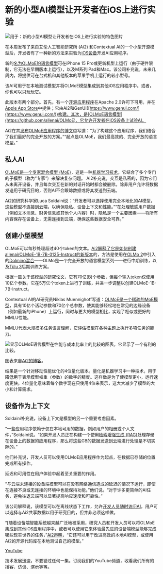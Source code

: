 # 新的小型AI模型让开发者在iOS上进行实验

![用于：新的小型AI模型让开发者在iOS上进行实验的特色图片](https://cdn.thenewstack.io/media/2025/02/3a2744b4-ai2-ai-app-and-new-model-1024x683.jpg)

在本周发布了来自艾伦人工智能研究所 (Ai2) 和Contextual AI的一个小型开源模型后，开发者有了一种新的方法来实验为[iOS设备](https://thenewstack.io/apples-open-source-roots-the-bsd-heritage-behind-macos-and-ios/)开发AI应用程序。

新的[名为OLMoE的语言模型](https://github.com/allenai/OLMoE)可在iPhone 15 Pro或更新机型上运行（由于硬件限制，它无法在早期版本上运行），以及M系列iPad和Mac。该公司补充说，未来几周内，将提供可在台式机和其他版本的苹果手机上运行的较小型号。

该AI可用于在本地测试模型并将OLMoE模型集成到其他iOS应用程序中。或者，你也可以只玩玩它。

此版本有两个部分。首先，有一个[开源应用程序](https://github.com/allenai/OLMoE.swift)在Apache 2.0许可下可用，并在[Apple App Store](https://apps.apple.com/us/app/ai2-olmoe/id6738533815)中提供；它由Ai2和GenUI([https://www.genui.com/](https://www.genui.com/))构建。其次，是[OLMoE语言模型](https://github.com/allenai/OLMoE)，它允许开发者在iOS设备上试验AI。

Ai2在其[发布OLMoE应用程序的博文中](https://allenai.org/blog/olmoe-app)写道：“为了构建这个应用程序，我们结合了我们最好的完全开放的方案。”“起点是OLMoE，我们最高效的、完全开放的语言模型。”

## 私人AI

[OLMoE是一个专家混合模型 (MoE)](https://huggingface.co/allenai/OLMoE-1B-7B-0125)，这是一种[机器学习技术](https://thenewstack.io/lifelong-machine-learning-machines-teaching-other-machines/)，它结合了多个专门的子模型（称为“专家”）来解决复杂问题。
Ai2补充说，交互是私密的，因为它们从未离开设备，并且每次交互在新的对话开始时都会被删除。除非用户允许将数据发送用于研究目的，否则AI不会跟踪数据或将其发送到云端。

Ai2的研究科学家Luca Soldaini说：“开发者可以选择使用完全本地化的AI模型，这些模型不连接到云端，以确保隐私、设备上下文和性能。”“在处理敏感用户数据（例如文本消息、财务信息或其他个人内容）时，隐私是一个主要因素——将所有内容保存在设备上，无需连接到云端，确保这些数据安全可靠。”

## 创建小型模型

OLMoE可以每秒处理超过40个token的文本。[Ai2解释了它是如何创建allenai/OLMoE-1B-7B-0125-Instruct的新版本](https://allenai.org/blog/olmoe-app)的，方法是使用在[OLMo 2](https://allenai.org/olmo)中引入的[Dolmino混合](https://huggingface.co/datasets/allenai/dolmino-mix-1124)——OLMo是一个完全开放的语言模型系列——进行中期训练，以及[Tülu 3](https://huggingface.co/collections/allenai/tulu-3-datasets-673b8df14442393f7213f372)后期训练方案。

根据一篇[关于该模型的研究论文](https://arxiv.org/abs/2409.02060)，它有70亿(B)个参数，但每个输入token仅使用10亿个参数。它在5万亿个token上进行了训练，并进一步调整以创建OLMoE-1B-7B-Instruct。

Contextual AI的AI研究员Niklas Muennighoff写道：[OLMoE是一个稀疏的MoE模型](https://contextual.ai/olmoe-mixture-of-experts/)，具有10亿个活动参数和70亿个总参数，使其能够轻松地在常见的边缘设备（例如最新的iPhone）上运行，同时与更大的模型相比，实现了相似或更好的MMLU性能。

[MMLU代表大规模多任务语言理解](https://paperswithcode.com/dataset/mmlu?)，它评估模型在各种主题上执行多项任务的能力。

![显示OLMoE语言模型在性能与成本比率上的比较的图表。它显示了一个有利的比较。](https://cdn.thenewstack.io/media/2025/02/f5d3f5c4-olmoe.png)

图表来自[Ai2的博客](https://allenai.org/blog/olmoe-an-open-small-and-state-of-the-art-mixture-of-experts-model-c258432d0514)。

结果是一个针对移动性能优化的4位量化版本。量化是机器学习中一种技术，用于降低用于表示模型权重（参数）的数字的精度。这样做是为了使模型更小，运行速度更快。4位量化意味着每个数字现在只使用4位来表示，这大大减少了模型的大小和计算需求。

## 设备作为上下文
Soldaini补充说，设备上下文是模型的另一个重要考虑因素。

“一些应用程序依赖于仅在本地可用的数据，例如用户的相册或个人文件，”Soldaini说。“如果开发人员正在构建一个使用[检索增强生成 (RAG)](https://thenewstack.io/how-to-add-rag-to-ai-agents-for-contextual-understanding/)处理存储在设备上的数据的应用程序，那么将这些GB的数据发送到云端进行处理是不切实际的。”

他们补充说，开发人员可以使用OLMoE应用程序作为起点，在数据已存储的位置完成所有操作。

延迟和可用性在用户体验中起着至关重要的作用。

“与云端未连接的设备端模型可以在没有网络通信造成的延迟的情况下运行，即使在连接不良或无连接的环境中也能保持功能，”他们说。“对于许多更简单的AI任务，避免往返云端可以显著提高响应速度和可靠性。”

该公司解释说，该模型可以在离线状态下工作，允许[开发人员随时访问AI](https://thenewstack.io/ai-is-evolving-rapidly-heres-how-developers-can-keep-pace/)。用户可以选择与Ai2共享数据以用于研究目的，但并非必须这样做。

“[随着设备端智能系统越来越广泛地被采用，研究人员和开发人员可以将OLMoE集成到其他iOS应用程序中，或者可以使用它来体验最先进的设备端模型能够完成哪些现实世界的任务，”[Ai2声明](https://allenai.org/blog/olmoe-app)，“它还可以用于改进高效的本地AI模型，或使用Ai2的开源代码库在本地测试自己的模型。”

[YouTube](https://youtube.com/thenewstack?sub_confirmation=1)

技术发展迅速，不要错过任何一集。订阅我们的YouTube频道，收看我们所有的播客、访谈、演示等等。